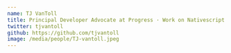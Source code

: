 ```yaml
---
name: TJ VanToll
title: Principal Developer Advocate at Progress · Work on Nativescript
twitter: tjvantoll
github: https://github.com/tjvantoll
image: /media/people/TJ-vantoll.jpeg
---
```

